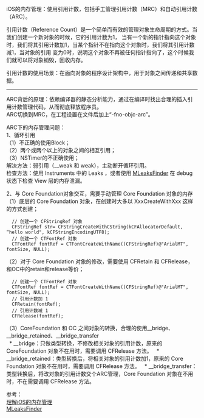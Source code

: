 iOS的内存管理：使用引用计数，包括手工管理引用计数（MRC）和自动引用计数（ARC）。

引用计数（Reference Count）是一个简单而有效的管理对象生命周期的方式。当我们创建一个新对象的时候，它的引用计数为1，
当有一个新的指针指向这个对象时，我们将其引用计数加1，当某个指针不在指向这个对象时，我们将其引用计数减1，当对象的引用
变为0时，说明这个对象不再被任何指针指向了，这个时候我们就可以将对象销毁，回收内存。

引用计数的使用场景：在面向对象的程序设计架构中，用于对象之间传递和共享数据。

----

ARC背后的原理：依赖编译器的静态分析能力，通过在编译时找出合理的插入引用计数管理代码，从而彻底释放程序员。<br>
ARC切换到MRC，在工程设置在文件后加上“-fno-objc-arc”。

ARC下的内存管理问题：<br>
1、循环引用<br>
（1）不正确的使用Block；<br>
（2）两个或两个以上的对象之间的相互引用；<br>
（3）NSTimer的不正确使用；<br>
 解决方法：弱引用（__weak 和 weak），主动断开循环引用。<br>
 检查方法：使用 Instruments 中的 Leaks ，或者使用 [MLeaksFinder](https://github.com/Tencent/MLeaksFinder) 在 debug 状态下检查 View 层的内存泄漏。

2、与 Core Foundation对象交互，需要手动管理 Core Foundation 对象的内存<br>
（1）底层的 Core Foundation 对象，在创建时大多以 XxxCreateWithXxx 这样的方式创建；
```
  // 创建一个 CFStringRef 对象
  CFStringRef str= CFStringCreateWithCString(kCFAllocatorDefault, “hello world", kCFStringEncodingUTF8);
  // 创建一个 CTFontRef 对象
  CTFontRef fontRef = CTFontCreateWithName((CFStringRef)@"ArialMT", fontSize, NULL);
```
（2）对于 Core Foundation 对象的修改，需要使用 CFRetain 和 CFRelease，和OC中的retain和release等价；
```
  // 创建一个 CTFontRef 对象
  CTFontRef fontRef = CTFontCreateWithName((CFStringRef)@"ArialMT", fontSize, NULL);
  // 引用计数加 1
  CFRetain(fontRef);
  // 引用计数减 1
  CFRelease(fontRef);
```
（3）CoreFoundation 和 OC 之间对象的转换，合理的使用\_\_bridge、\_\_bridge\_retained、\_\_bridge\_transfer<br>
    * \_\_bridge：只做类型转换，不修改相关对象的引用计数，原来的CoreFoundation 对象不在用时，需要调用 CFRelease 方法。
    * \_\_bridge\_retained：类型转换后，将相关对象的引用计数加1，原来的 Core Foundation 对象不在用时，需要调用 CFRelease 方法。
    * \_\_bridge\_transfer：类型转换后，将改对象的引用计数交个ARC管理，Core Foundation 对象在不用时，不在需要调用 CFRelease 方法。

参考：<br>
[理解iOS的内存管理](https://blog.devtang.com/2016/07/30/ios-memory-management)<br>
[MLeaksFinder](http://wereadteam.github.io/2016/07/20/MLeaksFinder2/)
